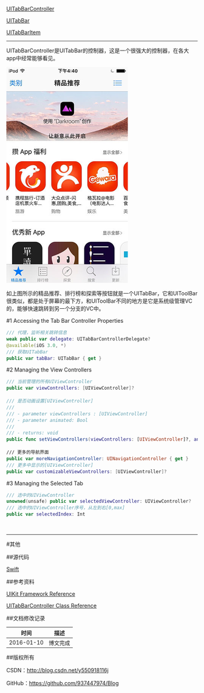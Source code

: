 [UITabBarController](https://github.com/937447974/Blog/blob/master/IOS/Cocoa%20Touch%20Layer/UIKit/UITabBarController.md)

[UITabBar](https://github.com/937447974/Blog/blob/master/IOS/Cocoa%20Touch%20Layer/UIKit/UITabBar.md)

[UITabBarItem](https://github.com/937447974/Blog/blob/master/IOS/Cocoa%20Touch%20Layer/UIKit/UITabBarItem.md)

----

UITabBarController是UITabBar的控制器，这是一个很强大的控制器，在各大app中经常能够看见。

![](https://raw.githubusercontent.com/937447974/Blog/master/Resources/2016011002.jpg)

如上图所示的精品推荐、排行榜和探索等按钮就是一个UITabBar，它和UIToolBar很类似，都是处于屏幕的最下方，和UIToolBar不同的地方是它是系统级管理VC的，能够快速跳转到另一个分支的VC中。

#1 Accessing the Tab Bar Controller Properties

```swift
/// 代理，监听相关跳转信息
weak public var delegate: UITabBarControllerDelegate?
@available(iOS 3.0, *)
/// 获取UITabBar
public var tabBar: UITabBar { get }
```

#2 Managing the View Controllers

```swift
/// 当前管理的所有UIViewController
public var viewControllers: [UIViewController]?

/// 是否动画设置[UIViewController]
///
/// - parameter viewControllers : [UIViewController]
/// - parameter animated: Bool
///
/// - returns: void
public func setViewControllers(viewControllers: [UIViewController]?, animated: Bool)

/// 更多的导航界面
public var moreNavigationController: UINavigationController { get }
/// 更多中显示的[UIViewController]
public var customizableViewControllers: [UIViewController]?
```

#3 Managing the Selected Tab

```swift
/// 选中的UIViewController
unowned(unsafe) public var selectedViewController: UIViewController?
/// 选中的UIViewController序号，从左到右[0,max]
public var selectedIndex: Int
```

&#160;

----------

#其他

##源代码

[Swift](https://github.com/937447974/Swift)

##参考资料

[UIKit Framework Reference](https://developer.apple.com/library/ios/documentation/UIKit/Reference/UIKit_Framework/index.html)

[UITabBarController Class Reference](https://developer.apple.com/library/ios/documentation/UIKit/Reference/UITabBarController_Class/index.html)

##文档修改记录

| 时间 | 描述 |
| ---- | ---- |
| 2016-01-10 | 博文完成 |

##版权所有

CSDN：http://blog.csdn.net/y550918116j

GitHub：https://github.com/937447974/Blog